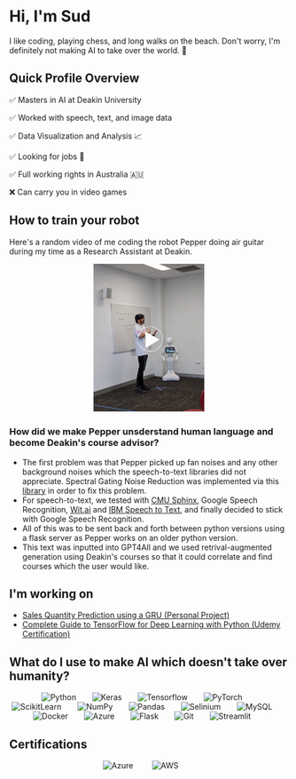 # Hi, I'm Sud
I like coding, playing chess, and long walks on the beach. Don't worry, I'm definitely not making AI to take over the world. 🤖
<br>

## Quick Profile Overview
✅ Masters in AI at Deakin University


✅ Worked with speech, text, and image data


✅ Data Visualization and Analysis 📈


✅ Looking for jobs 👀


✅ Full working rights in Australia 🇦🇺


❌ Can carry you in video games
<br>

## How to train your robot
Here's a random video of me coding the robot Pepper doing air guitar during my time as a Research Assistant at Deakin.
<br>
<p align="center" width="100%"> 
<a href="https://youtube.com/shorts/iYLsXjNKgI0?feature=share">
    <img src="https://raw.githubusercontent.com/sudislife/sudislife/main/Me%20Presenting%20Pepper.jpg" style="align:center; width:200px; height:auto;">
</a>

### How did we make Pepper unsderstand human language and become Deakin's course advisor?
- The first problem was that Pepper picked up fan noises and any other background noises which the speech-to-text libraries did not appreciate. Spectral Gating Noise Reduction was implemented via this [library](https://pypi.org/project/noisereduce/) in order to fix this problem.
- For speech-to-text, we tested with [CMU Sphinx](https://cmusphinx.github.io/wiki/), Google Speech Recognition, [Wit.ai](https://wit.ai/) and [IBM Speech to Text](http://www.ibm.com/smarterplanet/us/en/ibmwatson/developercloud/speech-to-text.html), and finally decided to stick with Google Speech Recognition.
- All of this was to be sent back and forth between python versions using a flask server as Pepper works on an older python version.
- This text was inputted into GPT4All and we used retrival-augmented generation using Deakin's courses so that it could correlate and find courses which the user would like.

</p>

## I'm working on
- [Sales Quantity Prediction using a GRU (Personal Project)](https://github.com/sudislife/Sales-Quantity-Prediction-using-a-GRU)
- [Complete Guide to TensorFlow for Deep Learning with Python (Udemy Certification)](https://www.udemy.com/course/complete-guide-to-tensorflow-for-deep-learning-with-python/?couponCode=MCLARENT71824)

## What do I use to make AI which doesn't take over humanity?
<p align="center" width="100%">   
    <img alt="Python"      width="50px" style="padding-right:25px;" src="https://cdn.jsdelivr.net/gh/devicons/devicon/icons/python/python-plain.svg"/>
    <img alt="Keras"       width="50px" style="padding-right:25px;" src="https://cdn.jsdelivr.net/gh/devicons/devicon/icons/keras/keras-original.svg"/>
    <img alt="Tensorflow"  width="50px" style="padding-right:25px;" src="https://cdn.jsdelivr.net/gh/devicons/devicon/icons/tensorflow/tensorflow-original.svg"/>
    <img alt="PyTorch"     width="50px" style="padding-right:25px;" src="https://cdn.jsdelivr.net/gh/devicons/devicon/icons/pytorch/pytorch-original.svg"/>
    <img alt="ScikitLearn" width="50px" style="padding-right:25px;" src="https://cdn.jsdelivr.net/gh/devicons/devicon/icons/scikitlearn/scikitlearn-original.svg"/>
    <img alt="NumPy"       width="50px" style="padding-right:25px;" src="https://cdn.jsdelivr.net/gh/devicons/devicon/icons/numpy/numpy-original.svg"/>
    <img alt="Pandas"      width="50px" style="padding-right:25px;" src="https://cdn.jsdelivr.net/gh/devicons/devicon/icons/pandas/pandas-original.svg"/>
    <img alt="Selinium"    width="50px" style="padding-right:25px;" src="https://cdn.jsdelivr.net/gh/devicons/devicon/icons/selenium/selenium-original.svg"/>
    <img alt="MySQL"       width="50px" style="padding-right:25px;" src="https://cdn.jsdelivr.net/gh/devicons/devicon/icons/mysql/mysql-original.svg"/>
    <img alt="Docker"      width="50px" style="padding-right:25px;" src="https://cdn.jsdelivr.net/gh/devicons/devicon/icons/docker/docker-original.svg"/>
    <img alt="Azure"       width="50px" style="padding-right:25px;" src="https://cdn.jsdelivr.net/gh/devicons/devicon/icons/azure/azure-original.svg"/>
    <img alt="Flask"       width="50px" style="padding-right:25px;" src="https://cdn.jsdelivr.net/gh/devicons/devicon/icons/flask/flask-original.svg"/>
    <img alt="Git"         width="50px" style="padding-right:25px;" src="https://cdn.jsdelivr.net/gh/devicons/devicon/icons/git/git-original.svg"/>
    <img alt="Streamlit"   width="50px" style="padding-right:25px;" src="https://cdn.jsdelivr.net/gh/devicons/devicon/icons/streamlit-original.svg"/>
</p>

## Certifications
<p align="center" width="100%">
    <img alt="Azure" width="100px" style="padding-right:30px;" src="https://k21academy.com/wp-content/uploads/2020/06/AI_Fundamentals-min.png"/>
    <img alt="AWS" width="100px" style="padding-right:30px;" src="https://res.cloudinary.com/hy4kyit2a/f_auto,fl_lossy,q_70/learn/modules/aws-cloud-practitioner-certification-prep/learn-about-the-aws-certified-cloud-practitioner-exam/images/8ef555de1a79ee04d46f669f807e8626_8-e-63168-f-d-72-f-4272-8994-6779-eec-75-ce-9.png"/>
</p>